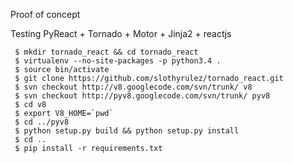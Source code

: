 Proof of concept

Testing PyReact + Tornado + Motor + Jinja2 + reactjs

```
 $ mkdir tornado_react && cd tornado_react
 $ virtualenv --no-site-packages -p python3.4 .
 $ source bin/activate
 $ git clone https://github.com/slothyrulez/tornado_react.git
 $ svn checkout http://v8.googlecode.com/svn/trunk/ v8
 $ svn checkout http://pyv8.googlecode.com/svn/trunk/ pyv8
 $ cd v8
 $ export V8_HOME=`pwd`
 $ cd ../pyv8
 $ python setup.py build && python setup.py install
 $ cd ..
 $ pip install -r requirements.txt

```
